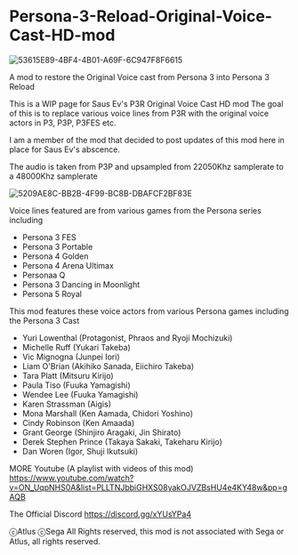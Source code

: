 # Persona-3-Reload-Original-Voice-Cast-HD-mod
![53615E89-4BF4-4B01-A69F-6C947F8F6615](https://github.com/user-attachments/assets/c98b275f-1722-4117-8e2c-0c5b0a9bfdb0)

A mod to restore the Original Voice cast from Persona 3 into Persona 3 Reload

This is a WIP page for Saus Ev's P3R Original Voice Cast HD mod
The goal of this is to replace various voice lines from P3R with the original voice actors in P3, P3P, P3FES etc.

I am a member of the mod that decided to post updates of this mod here in place for Saus Ev's abscence.

The audio is taken from P3P and upsampled from 22050Khz samplerate to a 48000Khz samplerate

![5209AE8C-BB2B-4F99-BC8B-DBAFCF2BF83E](https://github.com/user-attachments/assets/450831f6-5913-4eb7-acdd-2b6bd05c2274)

Voice lines featured are from various games from the Persona series including
- Persona 3 FES
- Persona 3 Portable
- Persona 4 Golden
- Persona 4 Arena Ultimax
- Personaa Q
- Persona 3 Dancing in Moonlight
- Persona 5 Royal

This mod features these voice actors from various Persona games including the Persona 3 Cast
- Yuri Lowenthal (Protagonist, Phraos and Ryoji Mochizuki)
- Michelle Ruff (Yukari Takeba)
- Vic Mignogna (Junpei Iori)
- Liam O'Brian (Akihiko Sanada, Eiichiro Takeba)
- Tara Platt (Mitsuru Kirijo)
- Paula Tiso (Fuuka Yamagishi)
- Wendee Lee (Fuuka Yamagishi)
- Karen Strassman (Aigis)
- Mona Marshall (Ken Aamada, Chidori Yoshino)
- Cindy Robinson (Ken Amaada)
- Grant George (Shinjiro Aragaki, Jin Shirato)
- Derek Stephen Prince (Takaya Sakaki, Takeharu Kirijo)
- Dan Woren (Igor, Shuji Ikutsuki)

MORE
Youtube (A playlist with videos of this mod)
https://www.youtube.com/watch?v=ON_UqpNHS0A&list=PLLTNJbbiGHXS08yakOJVZBsHU4e4KY48w&pp=gAQB

The Official Discord
https://discord.gg/xYUsYPa4 

ⓒAtlus ⓒSega All Rights reserved, this mod is not associated with Sega or Atlus, all rights reserved.

